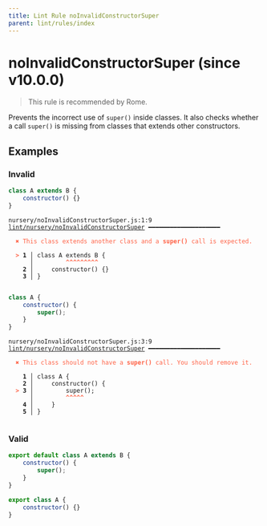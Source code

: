 ```yaml
---
title: Lint Rule noInvalidConstructorSuper
parent: lint/rules/index
---
```


# noInvalidConstructorSuper (since v10.0.0)

> This rule is recommended by Rome.

Prevents the incorrect use of `super()` inside classes.
It also checks whether a call `super()` is missing from classes that extends other constructors.

## Examples

### Invalid

```jsx
class A extends B {
    constructor() {}
}
```

<pre class="language-text"><code class="language-text">nursery/noInvalidConstructorSuper.js:1:9 <a href="https://docs.rome.tools/lint/rules/noInvalidConstructorSuper">lint/nursery/noInvalidConstructorSuper</a> ━━━━━━━━━━━━━━━━━━━━

<strong><span style="color: Tomato;">  </span></strong><strong><span style="color: Tomato;">✖</span></strong> <span style="color: Tomato;">This class extends another class and a </span><span style="color: Tomato;"><strong>super()</strong></span><span style="color: Tomato;"> call is expected.</span>
  
<strong><span style="color: Tomato;">  </span></strong><strong><span style="color: Tomato;">&gt;</span></strong> <strong>1 │ </strong>class A extends B {
   <strong>   │ </strong>        <strong><span style="color: Tomato;">^</span></strong><strong><span style="color: Tomato;">^</span></strong><strong><span style="color: Tomato;">^</span></strong><strong><span style="color: Tomato;">^</span></strong><strong><span style="color: Tomato;">^</span></strong><strong><span style="color: Tomato;">^</span></strong><strong><span style="color: Tomato;">^</span></strong><strong><span style="color: Tomato;">^</span></strong><strong><span style="color: Tomato;">^</span></strong>
    <strong>2 │ </strong>    constructor() {}
    <strong>3 │ </strong>}
  
</code></pre>

```jsx
class A {
    constructor() {
        super();
    }
}
```

<pre class="language-text"><code class="language-text">nursery/noInvalidConstructorSuper.js:3:9 <a href="https://docs.rome.tools/lint/rules/noInvalidConstructorSuper">lint/nursery/noInvalidConstructorSuper</a> ━━━━━━━━━━━━━━━━━━━━

<strong><span style="color: Tomato;">  </span></strong><strong><span style="color: Tomato;">✖</span></strong> <span style="color: Tomato;">This class should not have a </span><span style="color: Tomato;"><strong>super()</strong></span><span style="color: Tomato;"> call. You should remove it.</span>
  
    <strong>1 │ </strong>class A {
    <strong>2 │ </strong>    constructor() {
<strong><span style="color: Tomato;">  </span></strong><strong><span style="color: Tomato;">&gt;</span></strong> <strong>3 │ </strong>        super();
   <strong>   │ </strong>        <strong><span style="color: Tomato;">^</span></strong><strong><span style="color: Tomato;">^</span></strong><strong><span style="color: Tomato;">^</span></strong><strong><span style="color: Tomato;">^</span></strong><strong><span style="color: Tomato;">^</span></strong>
    <strong>4 │ </strong>    }
    <strong>5 │ </strong>}
  
</code></pre>

### Valid

```jsx
export default class A extends B {
    constructor() {
        super();
    }
}
```

```jsx
export class A {
    constructor() {}
}
```

